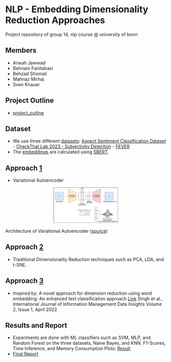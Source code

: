 # NLP - Embedding Dimensionality Reduction Approaches
Project repository of group 14, nlp course @ university of bonn

## Members
- Arwah Jawwad
- Behnam Fanitabasi
- Behzad Shomali
- Mahnaz Mirhaj
- Sven Knauer

## Project Outline
- [project_outline](https://github.com/s-knauer/nlp-edra/tree/main/project_outline)

## Dataset
- We use three different [datasets](https://github.com/s-knauer/nlp-edra/tree/main/datasets): [Aspect Sentiment Classification Dataset](https://github.com/akkarimi/BERT-For-ABSA/tree/master/asc) - [CheckThat Lab 2023 - Subjectivity Detection](https://gitlab.com/checkthat_lab) - [FEVER](https://fever.ai/dataset/fever.html)
- The [embeddings](https://github.com/s-knauer/nlp-edra/tree/main/SBERT) are calculated using [SBERT](https://www.sbert.net/). 

## Approach [1](https://github.com/s-knauer/nlp-edra/tree/main/Approach%201)
- Variational Autoencoder

<p align="center" width="100%">
    <img width="40%" src="/Approach%201/vae.jpg"> 
    <figcaption>Architecture of Variational Autoencoder (<a href="https://learnopencv.com/variational-autoencoder-in-tensorflow/">source</a>)</figcaption>
</p>


## Approach [2](https://github.com/s-knauer/nlp-edra/tree/main/Approach%202)
- Traditional Dimensionality Reduction techniques such as PCA, LDA, and t-SNE.

## Approach [3](https://github.com/s-knauer/nlp-edra/tree/main/Approach%203)
- Inspired by: A novel approach for dimension reduction using word embedding: An enhanced text classification approach [Link](https://www.sciencedirect.com/science/article/pii/S2667096822000052) Singh et al., International Journal of Information Management Data Insights
Volume 2, Issue 1, April 2022


## Results and Report
- Experiments are done with ML classifiers such as SVM, MLP, and Random Forest on the three datasets, Naive Bayes, and KNN. F1-Scores, Time Inference, and Memory Consumption Plots: [Result](https://github.com/s-knauer/nlp-edra/tree/main/plots)
- [Final Report](https://github.com/s-knauer/nlp-edra/tree/main/Problem_Solving)
